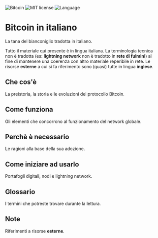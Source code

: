 ![Bitcoin](https://img.shields.io/badge/bitcoin-btc-orange) ![MIT license](https://img.shields.io/badge/license-MIT-blue) ![Language](https://img.shields.io/badge/language-ITA-green)

# Bitcoin in italiano
La tana del bianconiglio tradotta in italiano.

Tutto il materiale qui presente è in lingua italiana. La terminologia tecnica non è tradotta (es: __lightning network__ non è tradotto in __rete di fulmini__) al fine di mantenere una coerenza con altro materiale reperibile in rete. Le risorse __esterne__ a cui si fa riferimento sono (quasi) tutte in lingua __inglese__. 

## Che cos'è
La preistoria, la storia e le evoluzioni del protocollo Bitcoin.

## Come funziona
Gli elementi che concorrono al funzionamento del network globale.

## Perchè è necessario 
Le ragioni alla base della sua adozione.

## Come iniziare ad usarlo
Portafogli digitali, nodi e lightning network.

## Glossario
I termini che potreste trovare durante la lettura.

## Note
Riferimenti a risorse __esterne__.
